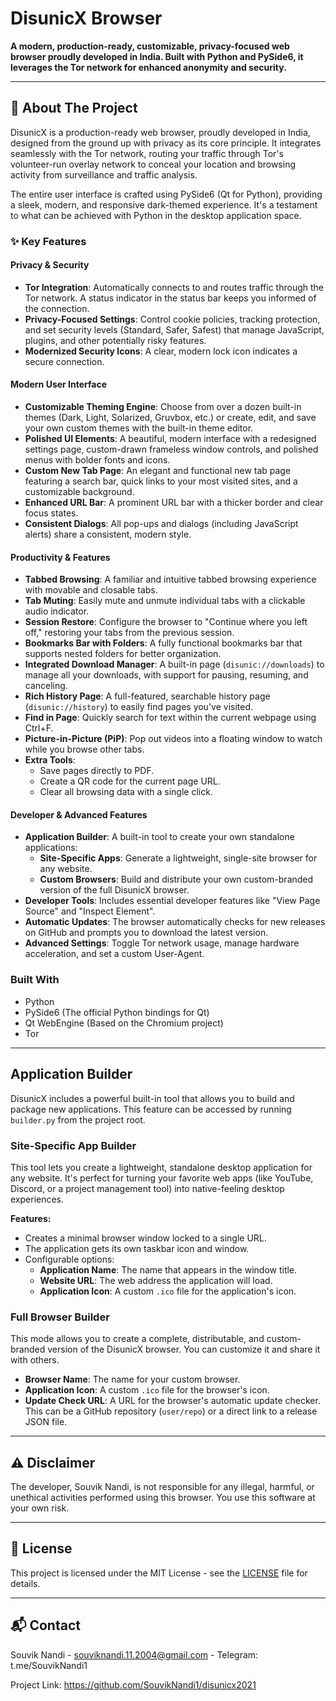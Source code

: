 # DisunicX Browser

**A modern, production-ready, customizable, privacy-focused web browser proudly developed in India. Built with Python and PySide6, it leverages the Tor network for enhanced anonymity and security.**

---

## 📖 About The Project

DisunicX is a production-ready web browser, proudly developed in India, designed from the ground up with privacy as its core principle. It integrates seamlessly with the Tor network, routing your traffic through Tor's volunteer-run overlay network to conceal your location and browsing activity from surveillance and traffic analysis.

The entire user interface is crafted using PySide6 (Qt for Python), providing a sleek, modern, and responsive dark-themed experience. It's a testament to what can be achieved with Python in the desktop application space.

### ✨ Key Features

#### Privacy & Security
*   **Tor Integration**: Automatically connects to and routes traffic through the Tor network. A status indicator in the status bar keeps you informed of the connection.
*   **Privacy-Focused Settings**: Control cookie policies, tracking protection, and set security levels (Standard, Safer, Safest) that manage JavaScript, plugins, and other potentially risky features.
*   **Modernized Security Icons**: A clear, modern lock icon indicates a secure connection.

#### Modern User Interface
*   **Customizable Theming Engine**: Choose from over a dozen built-in themes (Dark, Light, Solarized, Gruvbox, etc.) or create, edit, and save your own custom themes with the built-in theme editor.
*   **Polished UI Elements**: A beautiful, modern interface with a redesigned settings page, custom-drawn frameless window controls, and polished menus with bolder fonts and icons.
*   **Custom New Tab Page**: An elegant and functional new tab page featuring a search bar, quick links to your most visited sites, and a customizable background.
*   **Enhanced URL Bar**: A prominent URL bar with a thicker border and clear focus states.
*   **Consistent Dialogs**: All pop-ups and dialogs (including JavaScript alerts) share a consistent, modern style.

#### Productivity & Features
*   **Tabbed Browsing**: A familiar and intuitive tabbed browsing experience with movable and closable tabs.
*   **Tab Muting**: Easily mute and unmute individual tabs with a clickable audio indicator.
*   **Session Restore**: Configure the browser to "Continue where you left off," restoring your tabs from the previous session.
*   **Bookmarks Bar with Folders**: A fully functional bookmarks bar that supports nested folders for better organization.
*   **Integrated Download Manager**: A built-in page (`disunic://downloads`) to manage all your downloads, with support for pausing, resuming, and canceling.
*   **Rich History Page**: A full-featured, searchable history page (`disunic://history`) to easily find pages you've visited.
*   **Find in Page**: Quickly search for text within the current webpage using Ctrl+F.
*   **Picture-in-Picture (PiP)**: Pop out videos into a floating window to watch while you browse other tabs.
*   **Extra Tools**:
    *   Save pages directly to PDF.
    *   Create a QR code for the current page URL.
    *   Clear all browsing data with a single click.

#### Developer & Advanced Features
*   **Application Builder**: A built-in tool to create your own standalone applications:
    *   **Site-Specific Apps**: Generate a lightweight, single-site browser for any website.
    *   **Custom Browsers**: Build and distribute your own custom-branded version of the full DisunicX browser.
*   **Developer Tools**: Includes essential developer features like "View Page Source" and "Inspect Element".
*   **Automatic Updates**: The browser automatically checks for new releases on GitHub and prompts you to download the latest version.
*   **Advanced Settings**: Toggle Tor network usage, manage hardware acceleration, and set a custom User-Agent.

### Built With

*   Python
*   PySide6 (The official Python bindings for Qt)
*   Qt WebEngine (Based on the Chromium project)
*   Tor

---

##  Application Builder

DisunicX includes a powerful built-in tool that allows you to build and package new applications. This feature can be accessed by running `builder.py` from the project root.

### Site-Specific App Builder

This tool lets you create a lightweight, standalone desktop application for any website. It's perfect for turning your favorite web apps (like YouTube, Discord, or a project management tool) into native-feeling desktop experiences.

**Features:**
-   Creates a minimal browser window locked to a single URL.
-   The application gets its own taskbar icon and window.
-   Configurable options:
    -   **Application Name**: The name that appears in the window title.
    -   **Website URL**: The web address the application will load.
    -   **Application Icon**: A custom `.ico` file for the application's icon.

### Full Browser Builder

This mode allows you to create a complete, distributable, and custom-branded version of the DisunicX browser. You can customize it and share it with others.

-   **Browser Name**: The name for your custom browser.
-   **Application Icon**: A custom `.ico` file for the browser's icon.
-   **Update Check URL**: A URL for the browser's automatic update checker. This can be a GitHub repository (`user/repo`) or a direct link to a release JSON file.

---

## ⚠️ Disclaimer

The developer, Souvik Nandi, is not responsible for any illegal, harmful, or unethical activities performed using this browser. You use this software at your own risk.

---

## 📄 License

This project is licensed under the MIT License - see the [LICENSE](LICENSE) file for details.

---

## 📬 Contact

Souvik Nandi - souviknandi.11.2004@gmail.com - Telegram: t.me/SouvikNandi1 

Project Link: https://github.com/SouvikNandi1/disunicx2021